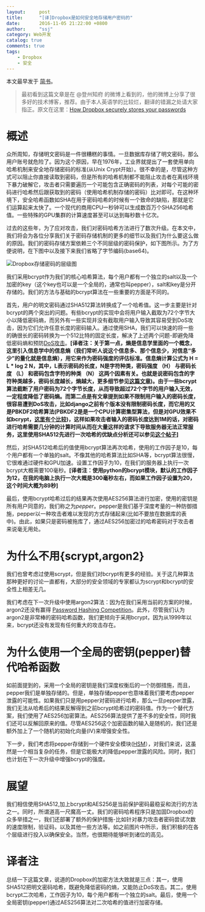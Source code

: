 ```yaml
---
layout:     post
title:      "[译]Dropbox是如何安全地存储用户密码的"
date:       2016-11-05 21:22:00 +0800
author:     "ssj"
category: Web开发
catalog: true
comments: true
tags:
    - Dropbox
    - 安全
---
```


本文最早发于 [简书](https://www.jianshu.com/p/5fa8289c9249)。

> 最初看到这篇文章是在 @登州知府 的微博上看到的，他的微博上分享了很多好的技术博客，推荐。由于本人英语学的比较烂，翻译的错漏之处请大家指正。原文在这里：[How Dropbox securely stores your passwords](https://blogs.dropbox.com/tech/2016/09/how-dropbox-securely-stores-your-passwords/)

# 概述
众所周知，存储明文密码是一件很糟糕的事情。一旦数据库存储了明文密码，那么用户账号就危险了。因为这个原因，早在1976年，工业界就提出了一套使用单向哈希机制来安全地存储密码的标准(从Unix Crypt开始）。很不幸的是，尽管这种方式可以阻止你直接读取到密码，但是所有的哈希机制都不能阻止攻击者在离线环境下暴力破解它，攻击者只需要遍历一个可能包含正确密码的列表，对每个可能的密码进行哈希然后跟获取到的密码（使用哈希机制存储的密码）比对即可。在这种环境下，安全哈希函数如SHA在用于密码哈希的时候有一个致命的缺陷，那就是它们运算起来太快了。一个现代的商用CPU一秒钟可以生成数百万个SHA256哈希值。一些特殊的GPU集群的计算速度甚至可以达到每秒数十亿次。

过去的这些年，为了应对攻击，我们对密码哈希方法进行了数次升级。在本文中，我们将会为各位分享我们关于密码存储机制的更多的细节以及我们为什么要这么做的原因。我们的密码存储方案依赖三个不同层级的密码保护，如下图所示。为了方便说明，在下图中以及接下来我们省略了字节编码(base64)。

![Dropbox存储密码的层级图](http://upload-images.jianshu.io/upload_images/286774-3f8b649e400edb58.png?imageMogr2/auto-orient/strip%7CimageView2/2/w/1240)

我们采用bcrypt作为我们的核心哈希算法，每个用户都有一个独立的salt以及一个加密的key（这个key也可以是一个全局的，通常也叫pepper），salt和key是分开存储的。我们的方法与基础的bcrypt算法在一些重要的方面是不同的。

首先，用户的明文密码通过SHA512算法转换成了一个哈希值。这一步主要是针对bcrypt的两个突出的问题。有些bcrypt的实现中会将用户输入截取为72个字节大小以降低密码熵，而另外有一些实现并没有截取用户输入导致其容易受到DoS攻击，因为它们允许任意长度的密码输入。通过使用SHA，我们可以快速的将一些的确很长的密码转换为一个512比特的固定长度，解决了上述两个问题-即避免降低密码熵和预防[DoS攻击](http://arstechnica.com/security/2013/09/long-passwords-are-good-but-too-much-length-can-be-bad-for-security/)。**[译者注：关于第一点，熵是信息学里面的一个概念，这里引入信息学中的信息熵（我们常听人说这个信息多、那个信息少，对信息“多少”的量化就是信息熵），用它来作为密码强度的评估标准。信息熵计算公式为 H = L * log 2 N，其中，L表示密码的长度，N是字符种类，密码强度 （H） 与密码长度 （L） 和密码包含字符的种类 （N） 这两个因素有关。也就是说密码包含的字符种类越多，密码长度越长，熵越大，更多细节参见[这篇文章](http://www.guokr.com/article/61644/))。由于一些bcrypt算法截断了用户密码为72个字节长度，从而导致超过72个字节的用户输入无效，一定程度降低了密码熵。而第二点是有文章提到如果不限制用户输入的密码长度，很容易遭到DoS攻击，比如django之前有个版本没有限制密码长度，而它用的又是PBKDF2哈希算法(PBKDF2是是一个CPU计算密集型算法，但是对GPU效果不如bcrypt，[这里有个比较](http://security.stackexchange.com/questions/211/how-to-securely-hash-passwords))，这样如果攻击者输入的密码长度达到1M的话，对密码进行哈希需要几分钟的计算时间从而在大量这样的请求下导致服务器无法正常服务，这里使用SHA512先进行一次哈希的优缺点分析还可以参见[这个帖子](http://stackoverflow.com/questions/16594613/how-to-hash-long-passwords-72-characters-with-blowfish/16597402)]**

然后，对SHA512哈希后的值使用bcrypt算法再次哈希，使用的工作因子是10，每个用户都有一个单独的salt。不像其他的哈希算法比如SHA等，bcrypt算法很慢，它很难通过硬件和GPU加速。设置工作因子为10，在我们的服务器上执行一次bcrypt大概需要100毫秒。**[译者注：使用python的bcrypt模块，默认的工作因子为12，在我的电脑上执行一次大概是300毫秒左右，而如果工作因子设置为20，这个时间大概为89秒]**

最后，使用bcrypt哈希过后的结果再次使用AES256算法进行加密，使用的密钥是所有用户同意的，我们称之为*pepper*。pepper是我们基于深度考量的一种防御措施，pepper以一种攻击者难以发现的方式存储起来(比如不要放在数据库的表中)。由此，如果只是密码被拖库了，通过AES256加密过的哈希密码对于攻击者来说毫无用处。


# 为什么不用{scrypt,argon2}
我们也曾考虑过使用scrypt，但是我们对bcrypt有更多的经验。关于这几种算法那种更好的讨论一直都有，大部分的安全领域的专家都认为scrypt和bcrypt的安全性上相差无几。

我们考虑在下一次升级中使用argon2算法：因为在我们采用当前的方案的时候，argon2还没有赢得 [Password Hashing Competition](https://password-hashing.net/)。此外，尽管我们认为argon2是非常棒的密码哈希函数，我们更倾向于采用bcrypt，因为从1999年以来，bcrypt还没有发现有任何重大的攻击存在。

# 为什么使用一个全局的密钥(pepper)替代哈希函数
如前面提到的，采用一个全局的密钥是我们深度权衡后的一个防御措施，而且，pepper我们是单独存储的。但是，单独存储pepper也意味着我们要考虑pepper泄露的可能性。如果我们只是用pepper对密码进行哈希，那么一旦pepper泄露，我们无法从哈希后的结果反解得到之前bcrypt哈希过的密码值。作为一个替代方案，我们使用了AES256加密算法。AES256算法提供了差不多的安全性，同时我们还可以反解回原来的值。尽管AES256这个加密函数的输入是随机的，我们还是额外加上了一个随机的初始化向量(IV)来增强安全性。

下一步，我们考虑将pepper存储到一个硬件安全模块([HSM](https://en.wikipedia.org/wiki/Hardware_security_module)），对我们来说，这虽然是一个相当复杂的任务，但是它能极大的降低pepper泄露的风险。同时，我们也计划在下一次升级中增强bcrypt的强度。

# 展望
我们相信使用SHA512,加上bcrypt和AES256是当前保护密码最稳妥和流行的方法之一。同时，所谓道高一尺魔高一丈。我们的密码哈希程序只是加固Dropbox的众多举措之一，我们还部署了额外的保护措施-比如针对暴力攻击者密码尝试次数的速度限制，验证码，以及其他一些方法等。如之前图片中所示，我们积极的在各个层级进行投入以确保安全。当然，也很期待能够听到诸位的高见。

# 译者注
总结一下这篇文章，说道的Dropbox的加密方法大致就是三点：其一，使用SHA512把明文密码哈希，既避免降低密码的熵，又能防止DoS攻击。其二，使用bcrypt二次哈希，工作因子为10，每个用户都有一个独立的salt。最后，使用一个全局密钥(pepper)通过AES256算法对二次哈希的值进行加密存储。





